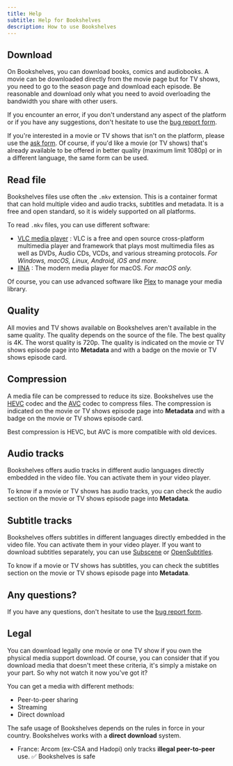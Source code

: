 ```yaml
---
title: Help
subtitle: Help for Bookshelves
description: How to use Bookshelves
---
```


## Download

On Bookshelves, you can download books, comics and audiobooks. A movie can be downloaded directly from the movie page but for TV shows, you need to go to the season page and download each episode. Be reasonable and download only what you need to avoid overloading the bandwidth you share with other users.

If you encounter an error, if you don't understand any aspect of the platform or if you have any suggestions, don't hesitate to use the [bug report form](/bug-form).

If you're interested in a movie or TV shows that isn't on the platform, please use the [ask form](/ask-form). Of course, if you'd like a movie (or TV shows) that's already available to be offered in better quality (maximum limit 1080p) or in a different language, the same form can be used.

## Read file

Bookshelves files use often the `.mkv` extension. This is a container format that can hold multiple video and audio tracks, subtitles and metadata. It is a free and open standard, so it is widely supported on all platforms.

To read `.mkv` files, you can use different software:

-   [VLC media player](https://www.videolan.org/) : VLC is a free and open source cross-platform multimedia player and framework that plays most multimedia files as well as DVDs, Audio CDs, VCDs, and various streaming protocols. _For Windows, macOS, Linux, Android, iOS and more._
-   [IINA](https://iina.io/) : The modern media player for macOS. _For macOS only._

Of course, you can use advanced software like [Plex](https://www.plex.tv/) to manage your media library.

## Quality

All movies and TV shows available on Bookshelves aren't available in the same quality. The quality depends on the source of the file. The best quality is 4K. The worst quality is 720p. The quality is indicated on the movie or TV shows episode page into **Metadata** and with a badge on the movie or TV shows episode card.

## Compression

A media file can be compressed to reduce its size. Bookshelves use the [HEVC](https://en.wikipedia.org/wiki/High_Efficiency_Video_Coding) codec and the [AVC](https://en.wikipedia.org/wiki/Advanced_Video_Coding) codec to compress files. The compression is indicated on the movie or TV shows episode page into **Metadata** and with a badge on the movie or TV shows episode card.

Best compression is HEVC, but AVC is more compatible with old devices.

## Audio tracks

Bookshelves offers audio tracks in different audio languages directly embedded in the video file. You can activate them in your video player.

To know if a movie or TV shows has audio tracks, you can check the audio section on the movie or TV shows episode page into **Metadata**.

## Subtitle tracks

Bookshelves offers subtitles in different languages directly embedded in the video file. You can activate them in your video player. If you want to download subtitles separately, you can use [Subscene](https://subscene.com/) or [OpenSubtitles](https://www.opensubtitles.org/).

To know if a movie or TV shows has subtitles, you can check the subtitles section on the movie or TV shows episode page into **Metadata**.

## Any questions?

If you have any questions, don't hesitate to use the [bug report form](/bug-form).

## Legal

You can download legally one movie or one TV show if you own the physical media support download. Of course, you can consider that if you download media that doesn't meet these criteria, it's simply a mistake on your part. So why not watch it now you've got it?

You can get a media with different methods:

-   Peer-to-peer sharing
-   Streaming
-   Direct download

The safe usage of Bookshelves depends on the rules in force in your country. Bookshelves works with a **direct download** system.

-   France: Arcom (ex-CSA and Hadopi) only tracks **illegal peer-to-peer** use. ✅ Bookshelves is safe
